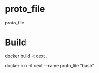 # proto_file
proto_file

# Build
docker build -t cext .

docker run -it cext --name proto_file "bash"
